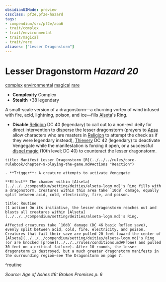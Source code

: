 ```yaml
---
obsidianUIMode: preview
cssclass: pf2e,pf2e-hazard
tags:
- compendium/src/pf2e/aoa6
- trait/complex
- trait/environmental
- trait/magical
- trait/rare
aliases: ["Lesser Dragonstorm"]
---
```

# Lesser Dragonstorm *Hazard 20*  
[complex](../../../rules/traits/complex.md)  [environmental](../../../rules/traits/environmental.md)  [magical](../../../rules/traits/magical.md)  [rare](../../../rules/traits/rare.md)  

- **Complexity** Complex
- **Stealth** +38 legendary  

A small-scale version of a dragonstorm—a churning vortex of wind infused with fire, acid, lightning, poison, and ice—fills [Alseta](../../setting/deities/alseta-logm.md)'s Ring.

- **Disable** [Religion](../../skills.md#Religion) DC 40 (legendary) to call out to a non-evil deity for direct intervention to disperse the lesser dragonstorm (prayers to [Apsu](../../setting/deities/apsu-logm.md) allow characters who are masters in [Religion](../../skills.md#Religion) to attempt the check as if they were legendary instead), [Thievery](../../skills.md#Thievery) DC 42 (legendary) to deactivate Vengegate while the manifestation is forcing it open, or a successful [dispel magic](../../spells/dispel-magic.md) (10th level; DC 40) to counteract the lesser dragonstorm.  
     
```ad-embed-ability
title: Manifest Lesser Dragonstorm [R](../../../rules/core-rulebook/chapter-9-playing-the-game.md#Actions "Reaction")

- **Trigger**: A creature attempts to activate Vengegate

**Effect** The chamber within [Alseta](../../../compendium/setting/deities/alseta-logm.md)'s Ring fills with a dragonstorm. Creatures within this area take `10d8` damage, equally split between acid, cold, electricity, fire, and poison.
```

```ad-pf2-summary
title: Routine
(1 action) On its initiative, the lesser dragonstorm reaches out and blasts all creatures within [Alseta](../../../compendium/setting/deities/alseta-logm.md)'s Ring.

Affected creatures take `10d8` damage (DC 46 basic Reflex save), evenly split between acid, cold, fire, electricity, and poison. Creatures that fail their save are pulled 20 feet toward the center of [Alseta](../../../compendium/setting/deities/alseta-logm.md)'s Ring (or are knocked [prone](../../../rules/conditions.md#Prone) and pulled 30 feet on a critical failure). After 10 rounds, the lesser dragonstorm is destroyed, but a much greater dragonstorm manifests in the surrounding region—see The Dragonstorm on page 7.
```
^routine

*Source: Age of Ashes #6: Broken Promises p. 6*
